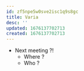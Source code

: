 ```yaml
---
id: zf5npe5w0sve2isc1q9s8gc
title: Varia
desc: ''
updated: 1676137702713
created: 1676137702713
---
```



- Next meeting ?! 
  - Where ?
  - Who ?